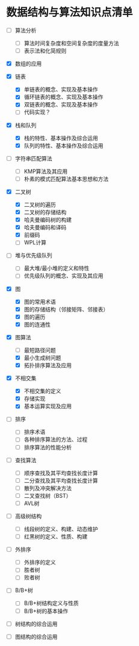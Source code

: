 # 数据结构与算法知识点清单

- [ ] 算法分析
  - [ ] 算法时间复杂度和空间复杂度的度量方法
  - [ ] 表示法和化简规则

- [x] 数组的应用

- [x] 链表
  - [x] 单链表的概念、实现及基本操作
  - [x] 循环链表的概念、实现及基本操作
  - [x] 双链表的概念、实现及基本操作
  - [ ] 代码实现？

- [x] 栈和队列
  - [x] 栈的特性、基本操作及综合运用
  - [x] 队列的特性、基本操作及综合运用

- [ ] 字符串匹配算法
  - [ ] KMP算法及其应用
  - [ ] 朴素的模式匹配算法基本思想和方法

- [x] 二叉树
  - [x] 二叉树的遍历
  - [x] 二叉树的存储结构
  - [x] 哈夫曼编码树的构建
  - [x] 哈夫曼编码和译码
  - [x] 前缀码
  - [ ] WPL计算

- [ ] 堆与优先级队列
  - [ ] 最大堆/最小堆的定义和特性
  - [ ] 优先级队列的概念、实现及其应用

- [x] 图
  - [x] 图的常用术语
  - [x] 图的存储结构（邻接矩阵、邻接表）
  - [x] 图的遍历
  - [x] 图的连通性

- [x] 图算法
  - [ ] 最短路径问题
  - [x] 最小生成树问题
  - [x] 拓扑排序算法及应用

- [x] 不相交集
  - [x] 不相交集的定义
  - [x] 存储实现
  - [x] 基本运算实现及应用

- [ ] 排序
  - [ ] 排序术语
  - [ ] 各种排序算法的方法、过程
  - [ ] 排序算法的性能分析

- [ ] 查找算法
  - [ ] 顺序查找及其平均查找长度计算
  - [ ] 二分查找及其平均查找长度计算
  - [ ] 散列及冲突解决方法
  - [ ] 二叉查找树（BST）
  - [ ] AVL树

- [ ] 高级树结构
  - [ ] 线段树的定义、构建、动态维护
  - [ ] 红黑树的定义、性质、构建

- [ ] 外排序
  - [ ] 外排序的定义
  - [ ] 胜者树
  - [ ] 败者树

- [ ] B/B+树
  - [ ] B/B+树结构定义与性质
  - [ ] B/B+树的基本操作

- [ ] 树结构的综合运用

- [ ] 图结构的综合运用